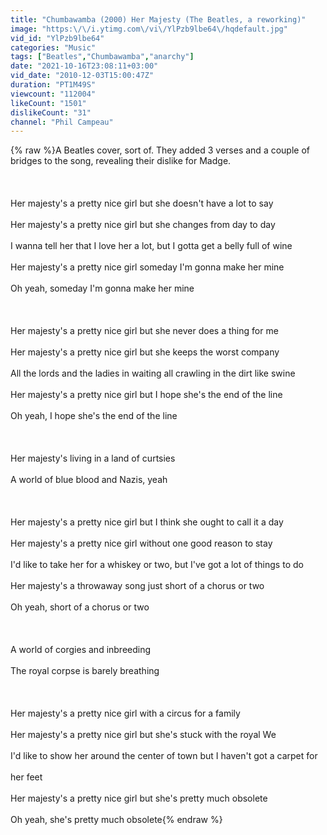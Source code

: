 ```yaml
---
title: "Chumbawamba (2000) Her Majesty (The Beatles, a reworking)"
image: "https:\/\/i.ytimg.com\/vi\/YlPzb9lbe64\/hqdefault.jpg"
vid_id: "YlPzb9lbe64"
categories: "Music"
tags: ["Beatles","Chumbawamba","anarchy"]
date: "2021-10-16T23:08:11+03:00"
vid_date: "2010-12-03T15:00:47Z"
duration: "PT1M49S"
viewcount: "112004"
likeCount: "1501"
dislikeCount: "31"
channel: "Phil Campeau"
---
```

{% raw %}A Beatles cover, sort of. They added 3 verses and a couple of bridges to the song, revealing their dislike for Madge.<br /><br /><br /><br />Her majesty's a pretty nice girl but she doesn't have a lot to say<br /><br />Her majesty's a pretty nice girl but she changes from day to day<br /><br />I wanna tell her that I love her a lot, but I gotta get a belly full of wine<br /><br />Her majesty's a pretty nice girl someday I'm gonna make her mine<br /><br />Oh yeah, someday I'm gonna make her mine<br /><br /><br /><br />Her majesty's a pretty nice girl but she never does a thing for me<br /><br />Her majesty's a pretty nice girl but she keeps the worst company<br /><br />All the lords and the ladies in waiting all crawling in the dirt like swine<br /><br />Her majesty's a pretty nice girl but I hope she's the end of the line<br /><br />Oh yeah, I hope she's the end of the line<br /><br /><br /><br />Her majesty's living in a land of curtsies<br /><br />A world of blue blood and Nazis, yeah<br /><br /><br /><br />Her majesty's a pretty nice girl but I think she ought to call it a day<br /><br />Her majesty's a pretty nice girl without one good reason to stay<br /><br />I'd like to take her for a whiskey or two, but I've got a lot of things to do<br /><br />Her majesty's a throwaway song just short of a chorus or two<br /><br />Oh yeah, short of a chorus or two<br /><br /><br /><br />A world of corgies and inbreeding<br /><br />The royal corpse is barely breathing<br /><br /><br /><br />Her majesty's a pretty nice girl with a circus for a family<br /><br />Her majesty's a pretty nice girl but she's stuck with the royal We<br /><br />I'd like to show her around the center of town but I haven't got a carpet for<br /><br />her feet<br /><br />Her majesty's a pretty nice girl but she's pretty much obsolete<br /><br />Oh yeah, she's pretty much obsolete{% endraw %}
